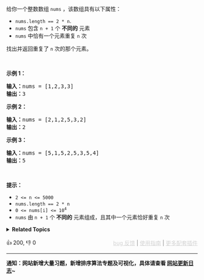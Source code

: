<p>给你一个整数数组 <code>nums</code> ，该数组具有以下属性：</p>

<div class="original__bRMd"> 
 <div> 
  <ul> 
   <li><code>nums.length == 2 * n</code>.</li> 
   <li><code>nums</code> 包含 <code>n + 1</code> 个 <strong>不同的</strong> 元素</li> 
   <li><code>nums</code> 中恰有一个元素重复 <code>n</code> 次</li> 
  </ul> 
 </div>
</div>

<p>找出并返回重复了 <code>n</code><em> </em>次的那个元素。</p>

<p>&nbsp;</p>

<p><strong>示例 1：</strong></p>

<pre>
<strong>输入：</strong>nums = [1,2,3,3]
<strong>输出：</strong>3
</pre>

<p><strong>示例 2：</strong></p>

<pre>
<strong>输入：</strong>nums = [2,1,2,5,3,2]
<strong>输出：</strong>2
</pre>

<p><strong>示例 3：</strong></p>

<pre>
<strong>输入：</strong>nums = [5,1,5,2,5,3,5,4]
<strong>输出：</strong>5
</pre>


<p>&nbsp;</p>

<p><strong>提示：</strong></p>

<ul> 
 <li><code>2 &lt;= n &lt;= 5000</code></li> 
 <li><code>nums.length == 2 * n</code></li> 
 <li><code>0 &lt;= nums[i] &lt;= 10<sup>4</sup></code></li> 
 <li><code>nums</code> 由 <code>n + 1</code> 个<strong> 不同的</strong> 元素组成，且其中一个元素恰好重复 <code>n</code> 次</li> 
</ul>

<details><summary><strong>Related Topics</strong></summary>数组 | 哈希表</details><br>

<div>👍 200, 👎 0<span style='float: right;'><span style='color: gray;'><a href='https://github.com/labuladong/fucking-algorithm/issues' target='_blank' style='color: lightgray;text-decoration: underline;'>bug 反馈</a> | <a href='https://labuladong.online/algo/fname.html?fname=jb插件简介' target='_blank' style='color: lightgray;text-decoration: underline;'>使用指南</a> | <a href='https://labuladong.online/algo/' target='_blank' style='color: lightgray;text-decoration: underline;'>更多配套插件</a></span></span></div>

<div id="labuladong"><hr>

**通知：网站新增大量习题，新增排序算法专题及可视化，具体请查看 [网站更新日志](https://labuladong.online/algo/changelog/website/)~**

</div>

